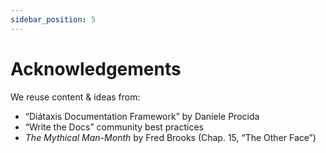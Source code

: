 ```yaml
---
sidebar_position: 5
---
```


# Acknowledgements

We reuse content & ideas from:

- “Diátaxis Documentation Framework” by Daniele Procida
- “Write the Docs” community best practices
- *The Mythical Man-Month* by Fred Brooks (Chap. 15, “The Other Face”)

